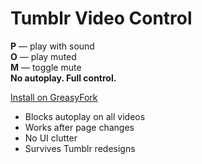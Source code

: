 # Tumblr Video Control
**P** — play with sound  
**O** — play muted  
**M** — toggle mute  
**No autoplay. Full control.**

[Install on GreasyFork](https://greasyfork.org/scripts/554155)

- Blocks autoplay on all videos  
- Works after page changes  
- No UI clutter  
- Survives Tumblr redesigns